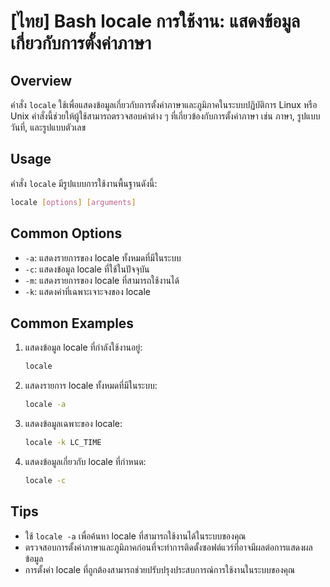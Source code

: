 # [ไทย] Bash locale การใช้งาน: แสดงข้อมูลเกี่ยวกับการตั้งค่าภาษา

## Overview
คำสั่ง `locale` ใช้เพื่อแสดงข้อมูลเกี่ยวกับการตั้งค่าภาษาและภูมิภาคในระบบปฏิบัติการ Linux หรือ Unix คำสั่งนี้ช่วยให้ผู้ใช้สามารถตรวจสอบค่าต่าง ๆ ที่เกี่ยวข้องกับการตั้งค่าภาษา เช่น ภาษา, รูปแบบวันที่, และรูปแบบตัวเลข

## Usage
คำสั่ง `locale` มีรูปแบบการใช้งานพื้นฐานดังนี้:

```bash
locale [options] [arguments]
```

## Common Options
- `-a`: แสดงรายการของ locale ทั้งหมดที่มีในระบบ
- `-c`: แสดงข้อมูล locale ที่ใช้ในปัจจุบัน
- `-m`: แสดงรายการของ locale ที่สามารถใช้งานได้
- `-k`: แสดงค่าที่เฉพาะเจาะจงของ locale

## Common Examples
1. แสดงข้อมูล locale ที่กำลังใช้งานอยู่:
   ```bash
   locale
   ```

2. แสดงรายการ locale ทั้งหมดที่มีในระบบ:
   ```bash
   locale -a
   ```

3. แสดงข้อมูลเฉพาะของ locale:
   ```bash
   locale -k LC_TIME
   ```

4. แสดงข้อมูลเกี่ยวกับ locale ที่กำหนด:
   ```bash
   locale -c
   ```

## Tips
- ใช้ `locale -a` เพื่อค้นหา locale ที่สามารถใช้งานได้ในระบบของคุณ
- ตรวจสอบการตั้งค่าภาษาและภูมิภาคก่อนที่จะทำการติดตั้งซอฟต์แวร์ที่อาจมีผลต่อการแสดงผลข้อมูล
- การตั้งค่า locale ที่ถูกต้องสามารถช่วยปรับปรุงประสบการณ์การใช้งานในระบบของคุณ